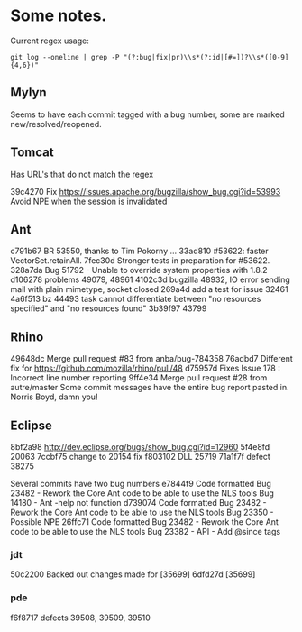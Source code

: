 Some notes.
===========

Current regex usage:

`git log --oneline | grep -P "(?:bug|fix|pr)\\s*(?:id|[#=])?\\s*([0-9]{4,6})"`

Mylyn
-----

Seems to have each commit tagged with a bug number, some are marked new/resolved/reopened. 

Tomcat
------

Has URL's that do not match the regex

39c4270 Fix https://issues.apache.org/bugzilla/show_bug.cgi?id=53993 Avoid NPE when the session is invalidated

Ant
---

c791b67 BR 53550, thanks to Tim Pokorny ...
33ad810 #53622: faster VectorSet.retainAll.
7fec30d Stronger tests in preparation for #53622.
328a7da Bug 51792 - Unable to override system properties with 1.8.2
d106278 problems 49079, 48961
4102c3d bugzilla 48932, IO error sending mail with plain mimetype, socket closed
269a4d add a test for issue 32461
4a6f513 bz 44493 <sql> task cannot differentiate between "no resources specified" and "no resources found"
3b39f97 43799


Rhino
-----

49648dc Merge pull request #83 from anba/bug-784358
76adbd7 Different fix for https://github.com/mozilla/rhino/pull/48
d75957d Fixes Issue 178 : Incorrect line number reporting
9ff4e34 Merge pull request #28 from autre/master
Some commit messages have the entire bug report pasted in. Norris Boyd, damn you!

Eclipse
-------

8bf2a98 http://dev.eclipse.org/bugs/show_bug.cgi?id=12960
5f4e8fd 20063
7ccbf75 change to 20154 fix
f803102 DLL 25719
71a1f7f defect 38275

Several commits have two bug numbers
e7844f9 Code formatted Bug 23482 - Rework the Core Ant code to be able to use the NLS tools Bug 14180 - Ant -help not function
d739074 Code formatted Bug 23482 - Rework the Core Ant code to be able to use the NLS tools Bug 23350 - Possible NPE
26ffc71 Code formatted Bug 23482 - Rework the Core Ant code to be able to use the NLS tools Bug 23382 - API - Add @since tags

### jdt

50c2200 Backed out changes made for [35699]
6dfd27d [35699]

### pde

f6f8717 defects 39508, 39509, 39510
